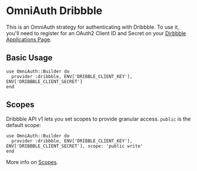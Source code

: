 # OmniAuth Dribbble

This is an OmniAuth strategy for authenticating with Dribbble. To
use it, you'll need to register for an OAuth2 Client ID and Secret
on your [Dirbbble Applications Page](https://dribbble.com/account/applications).

## Basic Usage

    use OmniAuth::Builder do
      provider :dribbble, ENV['DRIBBLE_CLIENT_KEY'], ENV['DRIBBBLE_CLIENT_SECRET']
    end

## Scopes

Dribbble API v1 lets you set scopes to provide granular access. `public` is the default scope:

    use OmniAuth::Builder do
      provider :dribbble, ENV['DRIBBLE_CLIENT_KEY'], ENV['DRIBBBLE_CLIENT_SECRET'], scope: 'public write'
    end

More info on [Scopes](https://github.com/dribbble/api-documentation/blob/master/content/v1/oauth.md#scopes).
